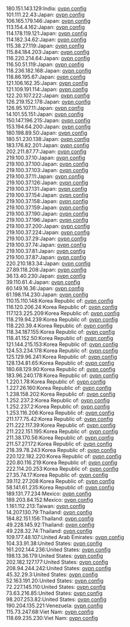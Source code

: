 180.151.143.129:India: [ovpn config](vpn/180_151_143_129.ovpn)  
101.111.22.43:Japan: [ovpn config](vpn/101_111_22_43.ovpn)  
106.165.179.146:Japan: [ovpn config](vpn/106_165_179_146.ovpn)  
113.154.4.162:Japan: [ovpn config](vpn/113_154_4_162.ovpn)  
114.178.119.121:Japan: [ovpn config](vpn/114_178_119_121.ovpn)  
114.182.34.62:Japan: [ovpn config](vpn/114_182_34_62.ovpn)  
115.38.27.119:Japan: [ovpn config](vpn/115_38_27_119.ovpn)  
115.84.184.203:Japan: [ovpn config](vpn/115_84_184_203.ovpn)  
116.220.214.64:Japan: [ovpn config](vpn/116_220_214_64.ovpn)  
116.50.51.119:Japan: [ovpn config](vpn/116_50_51_119.ovpn)  
118.236.182.168:Japan: [ovpn config](vpn/118_236_182_168.ovpn)  
118.86.195.67:Japan: [ovpn config](vpn/118_86_195_67.ovpn)  
121.106.162.35:Japan: [ovpn config](vpn/121_106_162_35.ovpn)  
121.109.191.114:Japan: [ovpn config](vpn/121_109_191_114.ovpn)  
122.20.107.222:Japan: [ovpn config](vpn/122_20_107_222.ovpn)  
126.219.152.178:Japan: [ovpn config](vpn/126_219_152_178.ovpn)  
126.95.107.11:Japan: [ovpn config](vpn/126_95_107_11.ovpn)  
14.101.55.151:Japan: [ovpn config](vpn/14_101_55_151.ovpn)  
150.147.196.215:Japan: [ovpn config](vpn/150_147_196_215.ovpn)  
153.194.64.200:Japan: [ovpn config](vpn/153_194_64_200.ovpn)  
180.198.89.50:Japan: [ovpn config](vpn/180_198_89_50.ovpn)  
180.51.230.138:Japan: [ovpn config](vpn/180_51_230_138.ovpn)  
183.176.82.201:Japan: [ovpn config](vpn/183_176_82_201.ovpn)  
202.211.87.77:Japan: [ovpn config](vpn/202_211_87_77.ovpn)  
219.100.37.10:Japan: [ovpn config](vpn/219_100_37_10.ovpn)  
219.100.37.100:Japan: [ovpn config](vpn/219_100_37_100.ovpn)  
219.100.37.103:Japan: [ovpn config](vpn/219_100_37_103.ovpn)  
219.100.37.11:Japan: [ovpn config](vpn/219_100_37_11.ovpn)  
219.100.37.126:Japan: [ovpn config](vpn/219_100_37_126.ovpn)  
219.100.37.131:Japan: [ovpn config](vpn/219_100_37_131.ovpn)  
219.100.37.154:Japan: [ovpn config](vpn/219_100_37_154.ovpn)  
219.100.37.158:Japan: [ovpn config](vpn/219_100_37_158.ovpn)  
219.100.37.159:Japan: [ovpn config](vpn/219_100_37_159.ovpn)  
219.100.37.190:Japan: [ovpn config](vpn/219_100_37_190.ovpn)  
219.100.37.196:Japan: [ovpn config](vpn/219_100_37_196.ovpn)  
219.100.37.200:Japan: [ovpn config](vpn/219_100_37_200.ovpn)  
219.100.37.224:Japan: [ovpn config](vpn/219_100_37_224.ovpn)  
219.100.37.29:Japan: [ovpn config](vpn/219_100_37_29.ovpn)  
219.100.37.74:Japan: [ovpn config](vpn/219_100_37_74.ovpn)  
219.100.37.81:Japan: [ovpn config](vpn/219_100_37_81.ovpn)  
219.100.37.87:Japan: [ovpn config](vpn/219_100_37_87.ovpn)  
220.210.183.34:Japan: [ovpn config](vpn/220_210_183_34.ovpn)  
27.89.118.208:Japan: [ovpn config](vpn/27_89_118_208.ovpn)  
36.13.40.230:Japan: [ovpn config](vpn/36_13_40_230.ovpn)  
39.110.61.4:Japan: [ovpn config](vpn/39_110_61_4.ovpn)  
60.149.16.36:Japan: [ovpn config](vpn/60_149_16_36.ovpn)  
61.198.114.230:Japan: [ovpn config](vpn/61_198_114_230.ovpn)  
110.15.110.148:Korea Republic of: [ovpn config](vpn/110_15_110_148.ovpn)  
116.120.206.24:Korea Republic of: [ovpn config](vpn/116_120_206_24.ovpn)  
117.123.225.209:Korea Republic of: [ovpn config](vpn/117_123_225_209.ovpn)  
118.219.94.239:Korea Republic of: [ovpn config](vpn/118_219_94_239.ovpn)  
118.220.39.4:Korea Republic of: [ovpn config](vpn/118_220_39_4.ovpn)  
118.34.187.155:Korea Republic of: [ovpn config](vpn/118_34_187_155.ovpn)  
118.41.152.50:Korea Republic of: [ovpn config](vpn/118_41_152_50.ovpn)  
121.144.215.153:Korea Republic of: [ovpn config](vpn/121_144_215_153.ovpn)  
124.53.234.178:Korea Republic of: [ovpn config](vpn/124_53_234_178.ovpn)  
125.129.96.241:Korea Republic of: [ovpn config](vpn/125_129_96_241.ovpn)  
128.134.81.65:Korea Republic of: [ovpn config](vpn/128_134_81_65.ovpn)  
180.68.129.90:Korea Republic of: [ovpn config](vpn/180_68_129_90.ovpn)  
183.96.240.178:Korea Republic of: [ovpn config](vpn/183_96_240_178.ovpn)  
1.220.1.78:Korea Republic of: [ovpn config](vpn/1_220_1_78.ovpn)  
1.227.26.160:Korea Republic of: [ovpn config](vpn/1_227_26_160.ovpn)  
1.238.158.202:Korea Republic of: [ovpn config](vpn/1_238_158_202.ovpn)  
1.252.237.2:Korea Republic of: [ovpn config](vpn/1_252_237_2.ovpn)  
1.252.237.2:Korea Republic of: [ovpn config](vpn/1_252_237_2.ovpn)  
1.253.116.206:Korea Republic of: [ovpn config](vpn/1_253_116_206.ovpn)  
211.177.75.42:Korea Republic of: [ovpn config](vpn/211_177_75_42.ovpn)  
211.222.117.39:Korea Republic of: [ovpn config](vpn/211_222_117_39.ovpn)  
211.222.151.195:Korea Republic of: [ovpn config](vpn/211_222_151_195.ovpn)  
211.38.170.56:Korea Republic of: [ovpn config](vpn/211_38_170_56.ovpn)  
211.57.27.172:Korea Republic of: [ovpn config](vpn/211_57_27_172.ovpn)  
218.39.78.243:Korea Republic of: [ovpn config](vpn/218_39_78_243.ovpn)  
220.122.182.220:Korea Republic of: [ovpn config](vpn/220_122_182_220.ovpn)  
220.80.116.219:Korea Republic of: [ovpn config](vpn/220_80_116_219.ovpn)  
222.114.20.253:Korea Republic of: [ovpn config](vpn/222_114_20_253.ovpn)  
27.35.74.17:Korea Republic of: [ovpn config](vpn/27_35_74_17.ovpn)  
39.112.27.208:Korea Republic of: [ovpn config](vpn/39_112_27_208.ovpn)  
58.141.61.235:Korea Republic of: [ovpn config](vpn/58_141_61_235.ovpn)  
189.131.77.234:Mexico: [ovpn config](vpn/189_131_77_234.ovpn)  
189.203.84.152:Mexico: [ovpn config](vpn/189_203_84_152.ovpn)  
1.161.112.213:Taiwan: [ovpn config](vpn/1_161_112_213.ovpn)  
14.207.130.79:Thailand: [ovpn config](vpn/14_207_130_79.ovpn)  
184.82.151.156:Thailand: [ovpn config](vpn/184_82_151_156.ovpn)  
49.228.145.92:Thailand: [ovpn config](vpn/49_228_145_92.ovpn)  
49.228.32.74:Thailand: [ovpn config](vpn/49_228_32_74.ovpn)  
109.177.48.107:United Arab Emirates: [ovpn config](vpn/109_177_48_107.ovpn)  
104.33.91.38:United States: [ovpn config](vpn/104_33_91_38.ovpn)  
161.202.144.236:United States: [ovpn config](vpn/161_202_144_236.ovpn)  
198.13.36.179:United States: [ovpn config](vpn/198_13_36_179.ovpn)  
202.182.127.177:United States: [ovpn config](vpn/202_182_127_177.ovpn)  
208.94.244.242:United States: [ovpn config](vpn/208_94_244_242.ovpn)  
45.32.29.3:United States: [ovpn config](vpn/45_32_29_3.ovpn)  
52.163.191.20:United States: [ovpn config](vpn/52_163_191_20.ovpn)  
72.227.145.110:United States: [ovpn config](vpn/72_227_145_110.ovpn)  
73.63.216.85:United States: [ovpn config](vpn/73_63_216_85.ovpn)  
98.207.253.82:United States: [ovpn config](vpn/98_207_253_82.ovpn)  
190.204.135.221:Venezuela: [ovpn config](vpn/190_204_135_221.ovpn)  
115.73.247.68:Viet Nam: [ovpn config](vpn/115_73_247_68.ovpn)  
118.69.235.230:Viet Nam: [ovpn config](vpn/118_69_235_230.ovpn)  
